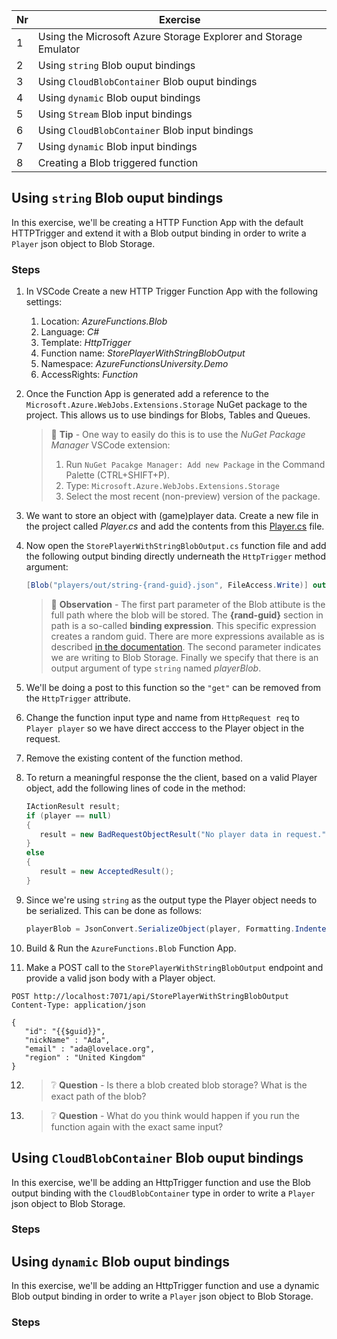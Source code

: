 |Nr|Exercise
|-|-
|1|Using the Microsoft Azure Storage Explorer and Storage Emulator
|2|Using `string` Blob ouput bindings
|3|Using `CloudBlobContainer` Blob ouput bindings
|4|Using `dynamic` Blob ouput bindings
|5|Using `Stream` Blob input bindings
|6|Using `CloudBlobContainer` Blob input bindings
|7|Using `dynamic` Blob input bindings
|8|Creating a Blob triggered function


## Using `string` Blob ouput bindings

In this exercise, we'll be creating a HTTP Function App with the default HTTPTrigger and extend it with a Blob output binding in order to write a `Player` json object to Blob Storage.

### Steps

1. In VSCode Create a new HTTP Trigger Function App with the following settings:
   1. Location: _AzureFunctions.Blob_
   2. Language: _C#_
   3. Template: _HttpTrigger_
   4. Function name: _StorePlayerWithStringBlobOutput_
   5. Namespace: _AzureFunctionsUniversity.Demo_  
   6. AccessRights: _Function_
2. Once the Function App is generated add a reference to the `Microsoft.Azure.WebJobs.Extensions.Storage` NuGet package to the project. This allows us to use bindings for Blobs, Tables and Queues. 

   > 📝 __Tip__ - One way to easily do this is to use the _NuGet Package Manager_ VSCode extension:
   >   1. Run `NuGet Pacakge Manager: Add new Package` in the Command Palette (CTRL+SHIFT+P).
   > 2. Type: `Microsoft.Azure.WebJobs.Extensions.Storage`
   > 3. Select the most recent (non-preview) version of the package.

3. We want to store an object with (game)player data. Create a new file in the project called _Player.cs_ and add the contents from this [Player.cs](../src/AzureFunctions.Blob/Models/Player.cs) file.
4. Now open the `StorePlayerWithStringBlobOutput.cs` function file and add the following output binding directly underneath the `HttpTrigger` method argument:
   ```csharp
   [Blob("players/out/string-{rand-guid}.json", FileAccess.Write)] out string playerBlob
   ``` 
    > 🔎 __Observation__ - The first part parameter of the Blob attibute is the full path where the blob will be stored. The __{rand-guid}__ section in path is a so-called __binding expression__. This specific expression creates a random guid. There are more expressions available as is described [in the documentation](https://docs.microsoft.com/en-us/azure/azure-functions/functions-bindings-expressions-patterns). The second parameter indicates we are writing to Blob Storage. Finally we specify that there is an output argument of type `string` named _playerBlob_.
5. We'll be doing a post to this function so the `"get"` can be removed from the `HttpTrigger` attribute.
6. Change the function input type and name from `HttpRequest req` to `Player player` so we have direct acccess to the Player object in the request.
7. Remove the existing content of the function method.
8. To return a meaningful response the the client, based on a valid Player object, add the following lines of code in the method:
   ```csharp
   IActionResult result;
   if (player == null)
   {
      result = new BadRequestObjectResult("No player data in request.");
   }
   else
   {
      result = new AcceptedResult();
   }
   ```
9. Since we're using `string` as the output type the Player object needs to be serialized. This can be done as follows:
   ```csharp
   playerBlob = JsonConvert.SerializeObject(player, Formatting.Indented);
   ```
10. Build & Run the `AzureFunctions.Blob` Function App.
11. Make a POST call to the `StorePlayerWithStringBlobOutput` endpoint and provide a valid json body with a Player object.
   ```http
   POST http://localhost:7071/api/StorePlayerWithStringBlobOutput
   Content-Type: application/json

   {
      "id": "{{$guid}}",
      "nickName" : "Ada",
      "email" : "ada@lovelace.org",
      "region" : "United Kingdom"
   }
   ```
12.  > ❔ __Question__ - Is there a blob created blob storage? What is the exact path of the blob?
13.  > ❔ __Question__ - What do you think would happen if you run the function again with the exact same input?

## Using `CloudBlobContainer` Blob ouput bindings

In this exercise, we'll be adding an HttpTrigger function and use the Blob output binding with the `CloudBlobContainer` type in order to write a `Player` json object to Blob Storage.

### Steps

## Using `dynamic` Blob ouput bindings

In this exercise, we'll be adding an HttpTrigger function and use a dynamic Blob output binding in order to write a `Player` json object to Blob Storage.

### Steps